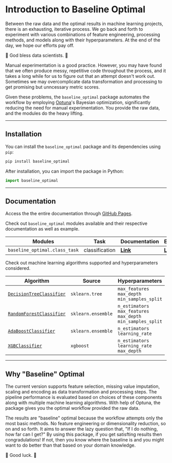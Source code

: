 # Introduction to Baseline Optimal

Between the raw data and the optimal results in machine learning projects, there is an exhausting, iterative process. We go back and forth to experiment with various combinations of feature engineering, processing methods, and models along with their hyperparameters. At the end of the day, we hope our efforts pay off.

🤞 God bless data scientists. 🤞

Manual experimentation is a good practice. However, you may have found that we often produce messy, repetitive code throughout the process, and it takes a long while for us to figure out that an attempt doesn't work out. Sometimes we may overcomplicate data transformation and processing to get promising but unncessary metric scores.

Given these problems, the `baseline_optimal` package automates the workflow by employing [Optuna](https://optuna.readthedocs.io/en/stable/index.html)'s Bayesian optimization, significantly reducing the need for manual experimentation. You provide the raw data, and the modules do the heavy lifting. 

---

## Installation

You can install the `baseline_optimal` package and its dependencies using `pip`:

```bash
pip install baseline_optimal
```

After installation, you can import the package in Python:

```python
import baseline_optimal
```
___

## Documentation

Access the the entire documentation through [GitHub Pages](https://sjwan01.github.io/baseline_optimal/).

Check out `baseline_optimal` modules available and their respective documentation as well as example.

<div align="center">

| Modules | Task | Documentation | Example |
| - | - |-- | - |
| `baseline_optimal.class_task` | classification | [**Link**](https://sjwan01.github.io/baseline_optimal/class_task.html) | [**Link**](https://sjwan01.github.io/baseline_optimal/class_task_example.html) |

</div>

Check out machine learning algorithms supported and hyperparameters considered.

<div align="center">

| Algorithm | Source | Hyperparameters |
| - | - | - |
| [`DecisionTreeClassifier`](https://scikit-learn.org/stable/modules/generated/sklearn.tree.DecisionTreeClassifier.html) | `sklearn.tree` | `max_features`<br>`max_depth`<br>`min_samples_split` |
| [`RandomForestClassifier`](https://scikit-learn.org/stable/modules/generated/sklearn.ensemble.RandomForestClassifier.html) | `sklearn.ensemble` | `n_estimators`<br>`max_features`<br>`max_depth`<br>`min_samples_split` |
| [`AdaBoostClassifier`](https://scikit-learn.org/stable/modules/generated/sklearn.ensemble.AdaBoostClassifier.html) | `sklearn.ensemble` | `n_estimators`<br>`learning_rate` |
| [`XGBClassifier`](https://xgboost.readthedocs.io/en/stable/python/python_api.html) | `xgboost` | `n_estimators`<br>`learning_rate`<br>`max_depth` |

</div>

---

## Why "Baseline" Optimal

The current version supports feature selection, missing value imputation, scaling and encoding as data transformation and processing steps. The pipeline performance is evaluated based on choices of these components along with multiple machine learning algorithms. With help of Optuna, the package gives you the optimal workflow provided the raw data.

The results are "baseline" optimal because the workflow attempts only the most basic methods. No feature engineering or dimensionality reduction, so on and so forth. It aims to answer the lazy question that, "If I do nothing, how far can I get?" By using this package, if you get satisfting results then congradulations! If not, then you know where the baseline is and you might want to do better than that based on your domain knowledge.

🤞 Good luck. 🤞

<!-- ## TODO

- random state config
- classification tasks with imbalanced data
- regression tasks
- trial pruning
- more estimators
- larger hyperparameter space
- more visualizations
